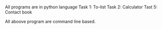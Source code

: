 All programs are in python language
Task 1: To-list
Task 2: Calculator
Tast 5: Contact book

All aboove program are command line based.
